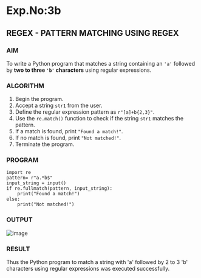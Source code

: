 # Exp.No:3b  
## REGEX - PATTERN MATCHING USING REGEX

### AIM  
To write a Python program that matches a string containing an `'a'` followed by **two to three `'b'` characters** using regular expressions.

### ALGORITHM

1. Begin the program.  
2. Accept a string `str1` from the user.  
3. Define the regular expression pattern as `r"[a]+b{2,3}"`.  
4. Use the `re.match()` function to check if the string `str1` matches the pattern.  
5. If a match is found, print `"Found a match!"`.  
6. If no match is found, print `"Not matched!"`.  
7. Terminate the program.

### PROGRAM

```
import re
pattern= r"a.*b$"
input_string = input()
if re.fullmatch(pattern, input_string):
    print("Found a match!")
else:
    print("Not matched!")
```
### OUTPUT
![image](https://github.com/user-attachments/assets/ca641b9c-e626-4c78-8cee-18f5231cd3ba)

### RESULT
Thus the Python program to match a string with 'a' followed by 2 to 3 'b' characters using regular expressions was executed successfully.



